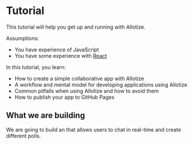 # Tutorial
This tutorial will help you get up and running with Allotize.

Assumptions:
* You have experience of JavaScript
* You have some experience with [React](https://reactjs.org/)

In this tutorial, you learn:
* How to create a simple collaborative app with Allotize
* A workflow and mental model for developing applications using Allotize
* Common pitfalls when using Allotize and how to avoid them
* How to publish your app to GitHub Pages

## What we are building
We are going to build an that allows users to chat in real-time
and create different polls.
